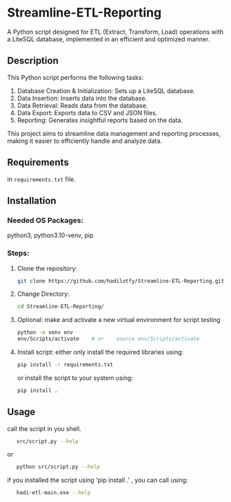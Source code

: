 # Streamline-ETL-Reporting

A Python script designed for ETL (Extract, Transform, Load) operations with a LiteSQL database, implemented in an efficient and optimized manner.

## Description

This Python script performs the following tasks:
1. Database Creation & Initialization: Sets up a LiteSQL database.
2. Data Insertion: Inserts data into the database.
3. Data Retrieval: Reads data from the database.
4. Data Export: Exports data to CSV and JSON files.
5. Reporting: Generates insightful reports based on the data.

This project aims to streamline data management and reporting processes, making it easier to efficiently handle and analyze data.

## Requirements

in `requirements.txt` file.

## Installation

### Needed OS Packages:

   python3, python3.10-venv, pip

### Steps:

1. Clone the repository:

   ```bash
   git clone https://github.com/hadilotfy/Streamline-ETL-Reporting.git
   ```
2. Change Directory:

   ```bash
   cd Streamline-ETL-Reporting/
   ```
3. Optional: make and activate a new virtual environment for script testing

   ```bash
   python -m venv env
   env/Scripts/activate    # or    source env/Scripts/activate
   ```
4. Install script:
   either only install the required libraries using:

   ```bash
   pip install -r requirements.txt
   ```

   or install the script to your system using:

   ```bash
   pip install .
   ```

## Usage

call the script in you shell.

```bash
   src/script.py --help
```

   or

```bash
   python src/script.py --help
```

if you installed the script using 'pip install .' , you can call using:

```bash
   hadi-etl-main.exe --help
```
